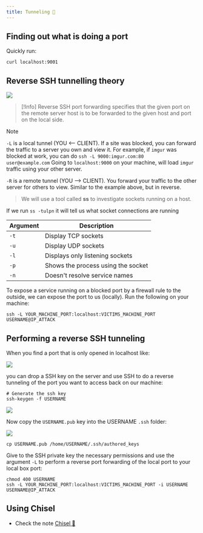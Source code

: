 ```yaml
---
title: Tunneling 🚡
---
```

## Finding out what is doing a port

Quickly run:

```shell
curl localhost:9001
```

## Reverse SSH tunnelling theory

![](Pasted%20image%2020240530150957.png)

>[!Info]
>Reverse SSH port forwarding specifies that the given port on the remote server host is to be forwarded to the given host and port on the local side.

>[!Note]
>`-L` is a local tunnel (YOU <-- CLIENT). If a site was blocked, you can forward the traffic to a server you own and view it. For example, if `imgur` was blocked at work, you can do `ssh -L 9000:imgur.com:80 user@example.com` Going to `localhost:9000` on your machine, will load `imgur` traffic using your other server.
>
`-R` is a remote tunnel (YOU --> CLIENT). You forward your traffic to the other server for others to view. Similar to the example above, but in reverse.

> We will use a tool called **ss** to investigate sockets running on a host.

If we run `ss -tulpn` it will tell us what socket connections are running

| **Argument** | **Description**                    |
| ------------ | ---------------------------------- |
| `-t`         | Display TCP sockets                |
| `-u`         | Display UDP sockets                |
| `-l`         | Displays only listening sockets    |
| `-p`         | Shows the process using the socket |
| `-n`         | Doesn't resolve service names      |

To expose a service running on a blocked port by a firewall rule to the outside, we can expose the port to us (locally). Run the following on your machine:

```shell
ssh -L YOUR_MACHINE_PORT:localhost:VICTIMS_MACHINE_PORT USERNAME@IP_ATTACK
```

## Performing a reverse SSH tunneling

When you find a port that is only opened in localhost like:

![](Pasted%20image%2020240417214309.png)

you can drop a SSH key on the server and use SSH to do a reverse tunneling of the port you want to access back on our machine:

```shell
# Generate the ssh key
ssh-keygen -f USERNAME
```

![](Pasted%20image%2020240417214633.png)

Now copy the `USERNAME.pub` key into the USERNAME `.ssh` folder:

![](Pasted%20image%2020240417214904.png)

```shell
cp USERNAME.pub /home/USERNAME/.ssh/authored_keys
```

Give to the SSH private key the necessary permissions and use the argument `-L` to perform a reverse port forwarding of the local port to your local box port:

```shell
chmod 400 USERNAME
ssh -L YOUR_MACHINE_PORT:localhost:VICTIMS_MACHINE_PORT -i USERNAME USERNAME@IP_ATTACK
```

## Using Chisel

- Check the note [Chisel 🦦](/notes/tools/Chisel.md)

